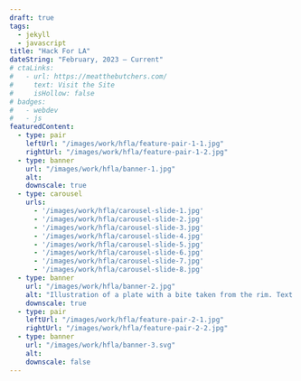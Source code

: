 ```yaml
---
draft: true
tags:
  - jekyll
  - javascript
title: "Hack For LA"
dateString: "February, 2023 – Current"
# ctaLinks:
#   - url: https://meatthebutchers.com/
#     text: Visit the Site
#     isHollow: false
# badges:
#   - webdev
#   - js
featuredContent:
  - type: pair
    leftUrl: "/images/work/hfla/feature-pair-1-1.jpg"
    rightUrl: "/images/work/hfla/feature-pair-1-2.jpg"
  - type: banner
    url: "/images/work/hfla/banner-1.jpg"
    alt: 
    downscale: true
  - type: carousel
    urls:
      - '/images/work/hfla/carousel-slide-1.jpg'
      - '/images/work/hfla/carousel-slide-2.jpg'
      - '/images/work/hfla/carousel-slide-3.jpg'
      - '/images/work/hfla/carousel-slide-4.jpg'
      - '/images/work/hfla/carousel-slide-5.jpg'
      - '/images/work/hfla/carousel-slide-6.jpg'
      - '/images/work/hfla/carousel-slide-7.jpg'
      - '/images/work/hfla/carousel-slide-8.jpg'
  - type: banner
    url: "/images/work/hfla/banner-2.jpg"
    alt: "Illustration of a plate with a bite taken from the rim. Text at center of plate reading 'Steak so great, you might eat the plate'"
    downscale: true
  - type: pair
    leftUrl: "/images/work/hfla/feature-pair-2-1.jpg"
    rightUrl: "/images/work/hfla/feature-pair-2-2.jpg"
  - type: banner
    url: "/images/work/hfla/banner-3.svg"
    alt: 
    downscale: false
---
```

